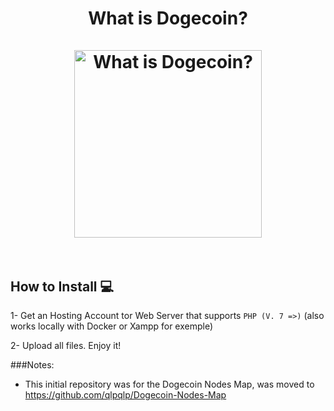 <h1 align="center">
What is Dogecoin?
<br><br>
<img src="https://what-is-dogecoin.com/img/dogecoin.png" alt="What is Dogecoin?" width="300"/>
<br><br>
</h1>

## How to Install 💻

1- Get an Hosting  Account tor Web Server that supports ```PHP (V. 7 =>)``` (also works locally with Docker or Xampp for exemple)

2- Upload all files. Enjoy it!

###Notes:

- This initial repository was for the Dogecoin Nodes Map, was moved to https://github.com/qlpqlp/Dogecoin-Nodes-Map
